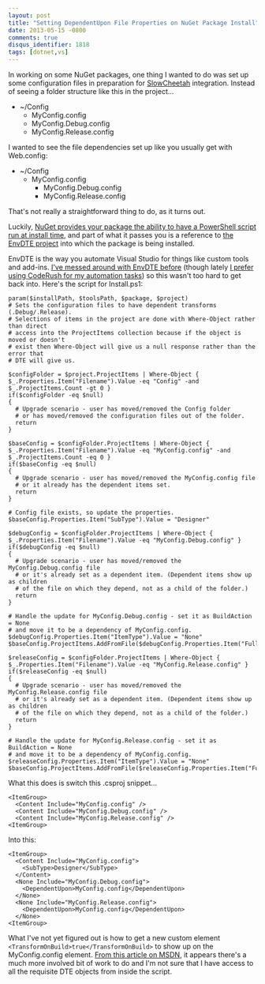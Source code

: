 ```yaml
---
layout: post
title: "Setting DependentUpon File Properties on NuGet Package Install"
date: 2013-05-15 -0800
comments: true
disqus_identifier: 1818
tags: [dotnet,vs]
---
```

In working on some NuGet packages, one thing I wanted to do was set up
some configuration files in preparation for
[SlowCheetah](http://nuget.org/packages/SlowCheetah/) integration.
Instead of seeing a folder structure like this in the project...

- \~/Config
  - MyConfig.config
  - MyConfig.Debug.config
  - MyConfig.Release.config

I wanted to see the file dependencies set up like you usually get with
Web.config:

- \~/Config
  - MyConfig.config
    - MyConfig.Debug.config
    - MyConfig.Release.config

That's not really a straightforward thing to do, as it turns out.

Luckily, [NuGet provides your package the ability to have a PowerShell
script run at install
time](http://docs.nuget.org/docs/creating-packages/creating-and-publishing-a-package),
and part of what it passes you is a reference to [the EnvDTE
project](http://msdn.microsoft.com/en-us/library/51h9a6ew(v=vs.110).aspx)
into which the package is being installed.

EnvDTE is the way you automate Visual Studio for things like custom
tools and add-ins. [I've messed around with EnvDTE
before](/archive/2004/06/25/solvent-power-toys-for-visual-studio-.net.aspx)
(though lately [I prefer using CodeRush for my automation
tasks](http://www.devexpress.com/Products/Visual_Studio_Add-in/Coding_Assistance/))
so this wasn't too hard to get back into. Here's the script for
Install.ps1:

    param($installPath, $toolsPath, $package, $project)
    # Sets the configuration files to have dependent transforms (.Debug/.Release).
    # Selections of items in the project are done with Where-Object rather than direct
    # access into the ProjectItems collection because if the object is moved or doesn't
    # exist then Where-Object will give us a null response rather than the error that
    # DTE will give us.

    $configFolder = $project.ProjectItems | Where-Object { $_.Properties.Item("Filename").Value -eq "Config" -and  $_.ProjectItems.Count -gt 0 }
    if($configFolder -eq $null)
    {
      # Upgrade scenario - user has moved/removed the Config folder
      # or has moved/removed the configuration files out of the folder.
      return
    }

    $baseConfig = $configFolder.ProjectItems | Where-Object { $_.Properties.Item("Filename").Value -eq "MyConfig.config" -and $_.ProjectItems.Count -eq 0 }
    if($baseConfig -eq $null)
    {
      # Upgrade scenario - user has moved/removed the MyConfig.config file
      # or it already has the dependent items set.
      return
    }

    # Config file exists, so update the properties.
    $baseConfig.Properties.Item("SubType").Value = "Designer"

    $debugConfig = $configFolder.ProjectItems | Where-Object { $_.Properties.Item("Filename").Value -eq "MyConfig.Debug.config" }
    if($debugConfig -eq $null)
    {
      # Upgrade scenario - user has moved/removed the MyConfig.Debug.config file
      # or it's already set as a dependent item. (Dependent items show up as children
      # of the file on which they depend, not as a child of the folder.)
      return
    }

    # Handle the update for MyConfig.Debug.config - set it as BuildAction = None
    # and move it to be a dependency of MyConfig.config.
    $debugConfig.Properties.Item("ItemType").Value = "None"
    $baseConfig.ProjectItems.AddFromFile($debugConfig.Properties.Item("FullPath").Value)

    $releaseConfig = $configFolder.ProjectItems | Where-Object { $_.Properties.Item("Filename").Value -eq "MyConfig.Release.config" }
    if($releaseConfig -eq $null)
    {
      # Upgrade scenario - user has moved/removed the MyConfig.Release.config file
      # or it's already set as a dependent item. (Dependent items show up as children
      # of the file on which they depend, not as a child of the folder.)
      return
    }

    # Handle the update for MyConfig.Release.config - set it as BuildAction = None
    # and move it to be a dependency of MyConfig.config.
    $releaseConfig.Properties.Item("ItemType").Value = "None"
    $baseConfig.ProjectItems.AddFromFile($releaseConfig.Properties.Item("FullPath").Value)

What this does is switch this .csproj snippet...

    <ItemGroup>
      <Content Include="MyConfig.config" />
      <Content Include="MyConfig.Debug.config" />
      <Content Include="MyConfig.Release.config" />
    <ItemGroup>

Into this:

    <ItemGroup>
      <Content Include="MyConfig.config">
        <SubType>Designer</SubType>
      </Content>
      <None Include="MyConfig.Debug.config">
        <DependentUpon>MyConfig.config</DependentUpon>
      </None>
      <None Include="MyConfig.Release.config">
        <DependentUpon>MyConfig.config</DependentUpon>
      </None>
    <ItemGroup>

What I've not yet figured out is how to get a new custom element
`<TransformOnBuild>true</TransformOnBuild>` to show up on the
MyConfig.config element. [From this article on
MSDN](http://msdn.microsoft.com/en-us/library/vstudio/bb491814.aspx), it
appears there's a much more involved bit of work to do and I'm not sure
that I have access to all the requisite DTE objects from inside the
script.
